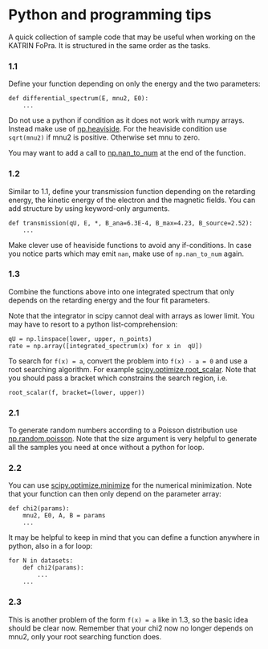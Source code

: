 # Python and programming tips

A quick collection of sample code that may be useful when working on the KATRIN FoPra.
It is structured in the same order as the tasks.

### 1.1

Define your function depending on only the energy and the two parameters:
```
def differential_spectrum(E, mnu2, E0):
    ...
```

Do not use a python if condition as it does not work with numpy arrays. Instead make use
of [np.heaviside](https://numpy.org/devdocs/reference/generated/numpy.heaviside.html).
For the heaviside condition use `sqrt(mnu2)` if mnu2 is positive. Otherwise set mnu to
zero.

You may want to add a call to
[np.nan_to_num](https://numpy.org/devdocs/reference/generated/numpy.nan_to_num.html)
at the end of the function.


### 1.2

Similar to 1.1, define your transmission function depending on the retarding energy, the
kinetic energy of the electron and the magnetic fields. You can add structure by using
keyword-only arguments.
```
def transmission(qU, E, *, B_ana=6.3E-4, B_max=4.23, B_source=2.52):
    ...
```
Make clever use of heaviside functions to avoid any if-conditions. In case you notice
parts which may emit `nan`, make use of `np.nan_to_num` again.

### 1.3

Combine the functions above into one integrated spectrum that only depends on the
retarding energy and the four fit parameters.

Note that the integrator in scipy cannot deal with arrays as lower limit. You may have
to resort to a python list-comprehension:
```
qU = np.linspace(lower, upper, n_points)
rate = np.array([integrated_spectrum(x) for x in  qU])
```

To search for `f(x) = a`, convert the problem into `f(x) - a = 0` and use a root
searching algorithm. For example
[scipy.optimize.root_scalar](https://docs.scipy.org/doc/scipy/reference/generated/scipy.optimize.root_scalar.html).
Note that you should pass a bracket which constrains the search region, i.e.
```
root_scalar(f, bracket=(lower, upper))
```

### 2.1

To generate random numbers according to a Poisson distribution use
[np.random.poisson](https://numpy.org/devdocs/reference/random/generated/numpy.random.poisson.html).
Note that the size argument is very helpful to generate all the samples you need at once
without a python for loop.

### 2.2

You can use
[scipy.optimize.minimize](https://docs.scipy.org/doc/scipy/reference/generated/scipy.optimize.minimize.html)
for the numerical minimization. Note that your function can then only depend on the
parameter array:
```
def chi2(params):
    mnu2, E0, A, B = params
    ...
```

It may be helpful to keep in mind that you can define a function anywhere in python,
also in a for loop:
```
for N in datasets:
    def chi2(params):
        ...
    ...
```

### 2.3

This is another problem of the form `f(x) = a` like in 1.3, so the basic idea should be
clear now. Remember that your chi2 now no longer depends on mnu2, only your root
searching function does.
